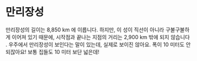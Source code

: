# 만리장성

만리장성의 길이는 8,850 km 에 이릅니다. 하지만, 이 성이 직선이 아니라 구불구불하
게 이어져 있기 때문에, 시작점과 끝나는 지점의 거리는 2,900 km 밖에 되지 않습니다
. 우주에서 만리장성이 보인다는 말이 있는데, 실제로 보이진 않아요. 폭이 10 미터도
안되잖아요! 보통 집들도 10 미터 보단 넓은데!
